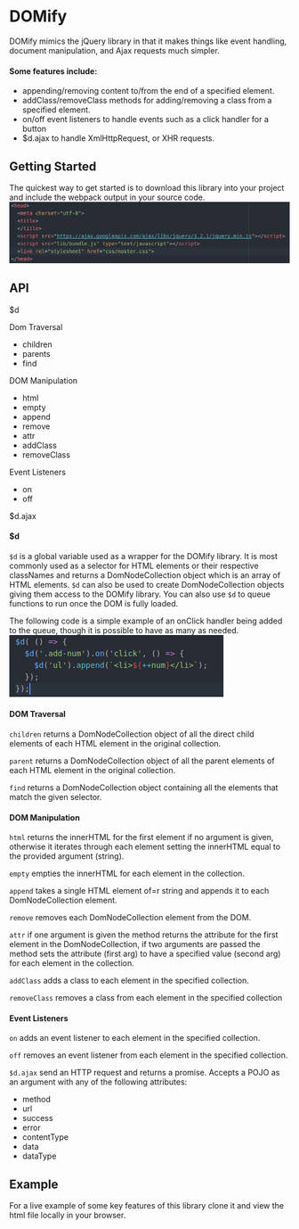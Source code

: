 # DOMify

DOMify mimics the jQuery library in that it makes things like event handling, document manipulation, and Ajax requests much simpler.

#### Some features include:
* appending/removing content to/from the end of a specified element.
* addClass/removeClass methods for adding/removing a class from a specified element.
* on/off event listeners to handle events such as a click handler for a button
* $d.ajax to handle XmlHttpRequest, or XHR requests.

## Getting Started
The quickest way to get started is to download this library into your project and include the webpack output in your source code.
![](/images/head.png)

## API
$d

Dom Traversal
* children
* parents
* find

DOM Manipulation
* html
* empty
* append
* remove
* attr
* addClass
* removeClass

Event Listeners
* on
* off

$d.ajax


#### $d
`$d` is a global variable used as a wrapper for the DOMify library. It is most commonly used as a selector for HTML elements or their respective classNames and returns a DomNodeCollection object which is an array of HTML elements. `$d` can also be used to create DomNodeCollection objects giving them access to the DOMify library. You can also use `$d` to queue functions to run once the DOM is fully loaded.

The following code is a simple example of an onClick handler being added to the queue, though it is possible to have as many as needed.
![](/images/$d.png)

#### DOM Traversal
`children` returns a DomNodeCollection object of all the direct child elements of each HTML element in the original collection.

`parent` returns a DomNodeCollection object of all the parent elements of each HTML element in the original collection.

`find` returns a DomNodeCollection object containing all the elements that match the given selector.

#### DOM Manipulation
`html` returns the innerHTML for the first element if no argument is given, otherwise it iterates through each element setting the innerHTML equal to the provided argument (string).

`empty` empties the innerHTML for each element in the collection.

`append` takes a single HTML element of=r string and appends it to each DomNodeCollection element.

`remove` removes each DomNodeCollection element from the DOM.

`attr` if one argument is given the method returns the attribute for the first element in the DomNodeCollection, if two arguments are passed the method sets the attribute (first arg) to have a specified value (second arg) for each element in the collection.

`addClass` adds a class to each element in the specified collection.

`removeClass` removes a class from each element in the specified collection

#### Event Listeners
`on` adds an event listener to each element in the specified collection.

`off` removes an event listener from each element in the specified collection.

`$d.ajax` send an HTTP request and returns a promise. Accepts a POJO as an argument with any of the following attributes:
* method
* url
* success
* error
* contentType
* data
* dataType

## Example
For a live example of some key features of this library clone it and view the html file locally in your browser.
